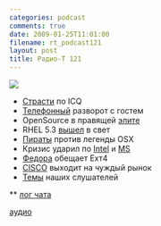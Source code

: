 ```yaml
---
categories: podcast
comments: true
date: 2009-01-25T11:01:00
filename: rt_podcast121
layout: post
title: Радио-Т 121
---
```


![](https://radio-t.com/images/radio-t/rt121.jpg)











- [Страсти](http://www.opennet.ru/opennews/art.shtml?num=19883) по ICQ
- [Телефонный](http://www.mobile-review.com/fullnews/main/2009/January/23.shtml#22843) разворот с гостем
- OpenSource в правящей [элите](http://www.opennet.ru/opennews/art.shtml?num=19917)
- RHEL 5.3 [вышел](http://www.opennet.ru/opennews/art.shtml?num=19869) в свет
- [Пираты](http://soft.compulenta.ru/396738/) против легенды OSX
- Кризис ударил по [Intel](http://business.compulenta.ru/396327/) и [MS](http://www.osnews.com/story/20828/Microsoft_To_Cut_5000_Jobs)
- [Федора](http://www.opennet.ru/opennews/art.shtml?num=19912) обещает Ехт4
- [CISCO](http://hard.compulenta.ru/395730/) выходит на чуждый рынок
- [Темы](http://radio-t.com/temi_dlja_vipuskov/temy-dlya-121/) наших слушателей







** [лог чата](http://chat.radio-t.com/logs/radio-t-121.html)

[аудио](http://cdn.radio-t.com/rt_podcast121.mp3)
<audio src="http://cdn.radio-t.com/rt_podcast121.mp3" preload="none"></audio>

